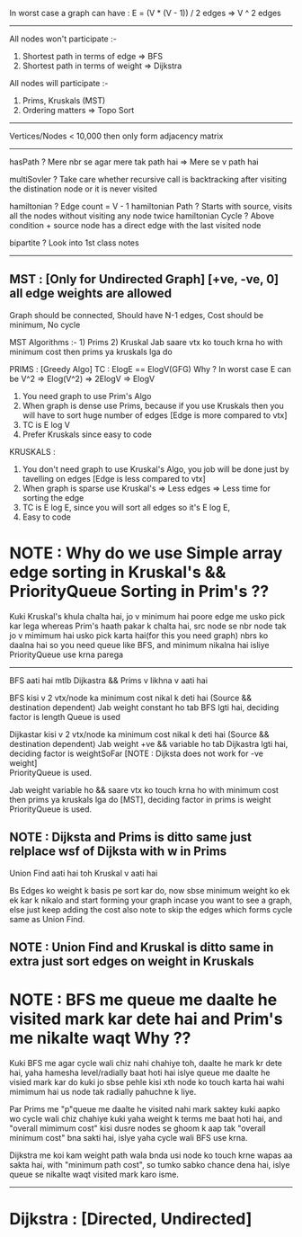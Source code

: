 In worst case a graph can have :   E    =    (V * (V - 1)) / 2  edges     =>     V ^ 2  edges

----------------------------------------------------------------------------------------------

All nodes won't participate :-
1)  Shortest path in terms of edge => BFS
2)  Shortest path in terms of weight => Dijkstra

All nodes will participate :- 
1)  Prims, Kruskals (MST)
2)  Ordering matters => Topo Sort


----------------------------------------------------------------------------------------------------------------------------

Vertices/Nodes < 10,000 then only form adjacency matrix

----------------------------------------------------------------------------------------------------------------------------

hasPath ? Mere nbr se agar mere tak path hai => Mere se v path hai

multiSovler ? Take care whether recursive call is backtracking after visiting the distination node or it is never visited

hamiltonian ? Edge count = V - 1
hamiltonian Path ? Starts with source, visits all the nodes without visiting any node twice
hamiltonian Cycle ? Above condition + source node has a direct edge with the last visited node

bipartite ? Look into 1st class notes

----------------------------------------------------------------------------------------------------------------------------

MST : [Only for Undirected Graph] [+ve, -ve, 0] all edge weights are allowed
---
Graph should be connected, Should have N-1 edges, Cost should be minimum, No cycle

MST Algorithms :-     1) Prims      2) Kruskal
Jab saare vtx ko touch krna ho with minimum cost then prims ya kruskals lga do

PRIMS : [Greedy Algo]  TC : ElogE == ElogV(GFG)  Why ? In worst case E can be V^2 => Elog(V^2) => 2ElogV => ElogV 
1) You need graph to use Prim's Algo
2) When graph is dense use Prims, because if you use Kruskals then you will have to sort huge number of edges  [Edge is more compared to vtx]
3) TC is E log V
4) Prefer Kruskals since easy to code


KRUSKALS :
1) You don't need graph to use Kruskal's Algo, you job will be done just by tavelling on edges  [Edge is less compared to vtx]
2) When graph is sparse use Kruskal's => Less edges => Less time for sorting the edge 
3) TC is E log E, since you will sort all edges so it's E log E, 
4) Easy to code


# NOTE : Why do we use Simple array edge sorting in Kruskal's && PriorityQueue Sorting in Prim's ??
Kuki Kruskal's khula chalta hai, jo v minimum hai poore edge me usko pick kar lega whereas
Prim's haath pakar k chalta hai, src node se nbr node tak jo v mimimum hai usko pick karta hai(for this you need graph)
nbrs ko daalna hai so you need queue like BFS, and minimum nikalna hai isliye PriorityQueue use krna parega

----------------------------------------------------------------------------------------------------------------------------

BFS aati hai mtlb Dijkastra && Prims v likhna v aati hai

BFS kisi v 2 vtx/node ka minimum cost nikal k deti hai (Source && destination dependent) 
Jab weight constant ho tab BFS lgti hai, deciding factor is length
Queue is used

Dijkastar kisi v 2 vtx/node ka minimum cost nikal k deti hai (Source && destination dependent) 
Jab weight +ve && variable ho tab Dijkastra lgti hai, deciding factor is weightSoFar      [NOTE : Dijksta does not work for -ve weight]   
PriorityQueue is used.

Jab weight variable ho && saare vtx ko touch krna ho with minimum cost then prims ya kruskals lga do [MST], deciding factor in prims is weight
PriorityQueue is used.

NOTE : Dijksta and Prims is ditto same just relplace wsf of Dijksta with w in Prims
-----------------------------------------------------------------------------------------------------------------------------------------------

Union Find aati hai toh Kruskal v aati hai

Bs Edges ko weight k basis pe sort kar do, now sbse minimum weight ko ek ek kar k nikalo and start forming your graph incase you want to see a graph,
else just keep adding the cost also note to skip the edges which forms cycle same as Union Find.

NOTE : Union Find and Kruskal is ditto same in extra just sort edges on weight in Kruskals 
-------------------------------------------------------------------------------------------------------------------------------------------------------

# NOTE : BFS me queue me daalte he visited mark kar dete hai and Prim's me nikalte waqt Why ??

Kuki BFS me agar cycle wali chiz nahi chahiye toh, daalte he mark kr dete hai, yaha hamesha level/radially baat hoti hai
islye queue me daalte he visied mark kar do kuki jo sbse pehle kisi xth node ko touch karta hai wahi mimimum hai us node tak radially pahuchne k liye.

Par Prims me "p"queue me daalte he visited nahi mark saktey kuki aapko wo cycle wali chiz chahiye kuki yaha weight k terms me baat hoti hai,
and "overall mimimum cost" kisi dusre nodes se ghoom k aap tak "overall minimum cost" bna sakti hai, islye yaha cycle wali BFS use krna.

Dijkstra me koi kam weight path wala bnda usi node ko touch krne wapas aa sakta hai, with "minimum path cost", so tumko sabko chance dena hai, islye queue se nikalte waqt visited mark karo isme.

---------------------------------------------------------------------------------------------------------------------------------------------------------------------

# Dijkstra : [Directed, Undirected] 
